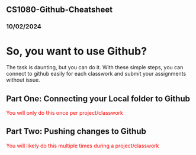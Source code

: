 ﻿## CS1080-Github-Cheatsheet
### 10/02/2024

# So, you want to use Github?
The  task is daunting, but you can do it. With these simple steps, you can connect to github easily for each classwork and submit your assignments without issue.

## Part One: Connecting your Local folder to Github
<span style = "color: red;"> You will only do this once per project/classwork </span>

## Part Two: Pushing changes to Github
<span style = "color: red;"> You will likely do this multiple times during a project/classwork </cspan>
